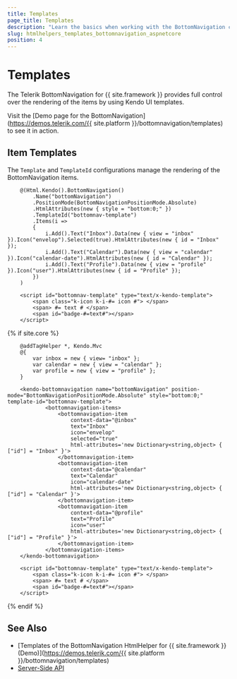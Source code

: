 ```yaml
---
title: Templates
page_title: Templates
description: "Learn the basics when working with the BottomNavigation component for {{ site.framework }}."
slug: htmlhelpers_templates_bottomnavigation_aspnetcore
position: 4
---
```


# Templates

The Telerik BottomNavigation for {{ site.framework }} provides full control over the rendering of the items by using Kendo UI templates.

Visit the [Demo page for the BottomNavigation](https://demos.telerik.com/{{ site.platform }}/bottomnavigation/templates) to see it in action.

## Item Templates

The `Template` and `TemplateId` configurations manage the rendering of the BottomNavigation items.

```HtmlHelper
    @(Html.Kendo().BottomNavigation()
        .Name("bottomNavigation")
        .PositionMode(BottomNavigationPositionMode.Absolute)
        .HtmlAttributes(new { style = "bottom:0;" })
        .TemplateId("bottomnav-template")
        .Items(i =>
        {
            i.Add().Text("Inbox").Data(new { view = "inbox" }).Icon("envelop").Selected(true).HtmlAttributes(new { id = "Inbox" });
            i.Add().Text("Calendar").Data(new { view = "calendar" }).Icon("calendar-date").HtmlAttributes(new { id = "Calendar" });
            i.Add().Text("Profile").Data(new { view = "profile" }).Icon("user").HtmlAttributes(new { id = "Profile" });
        })
    )

    <script id="bottomnav-template" type="text/x-kendo-template">
        <span class="k-icon k-i-#= icon #"> </span>
        <span> #= text # </span>
        <span id="badge-#=text#"></span>
    </script>
```
{% if site.core %}
```TagHelper
    @addTagHelper *, Kendo.Mvc
    @{
        var inbox = new { view= "inbox" };
        var calendar = new { view = "calendar" };
        var profile = new { view = "profile" };
    }

    <kendo-bottomnavigation name="bottomNavigation" position-mode="BottomNavigationPositionMode.Absolute" style="bottom:0;" template-id="bottomnav-template">
            <bottomnavigation-items>
                <bottomnavigation-item
                    context-data="@inbox"
                    text="Inbox"
                    icon="envelop"
                    selected="true"
                    html-attributes='new Dictionary<string,object> { ["id"] = "Inbox" }'>
                </bottomnavigation-item>
                <bottomnavigation-item
                    context-data="@calendar"
                    text="Calendar"
                    icon="calendar-date"
                    html-attributes='new Dictionary<string,object> { ["id"] = "Calendar" }'>
                </bottomnavigation-item>
                <bottomnavigation-item
                    context-data="@profile"
                    text="Profile"
                    icon="user"
                    html-attributes='new Dictionary<string,object> { ["id"] = "Profile" }'>
                </bottomnavigation-item>
            </bottomnavigation-items>
    </kendo-bottomnavigation>

    <script id="bottomnav-template" type="text/x-kendo-template">
        <span class="k-icon k-i-#= icon #"> </span>
        <span> #= text # </span>
        <span id="badge-#=text#"></span>
    </script>
```
{% endif %}

## See Also

* [Templates of the BottomNavigation HtmlHelper for {{ site.framework }} (Demo)](https://demos.telerik.com/{{ site.platform }}/bottomnavigation/templates)
* [Server-Side API](/api/bottomnavigation)
